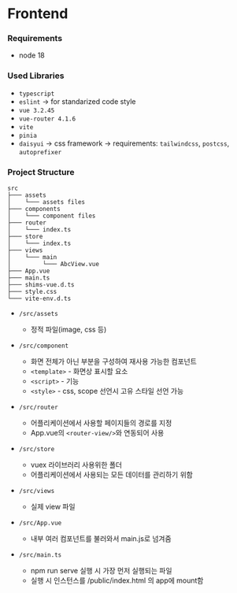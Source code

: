 # Frontend

### Requirements

- node 18

### Used Libraries

- `typescript`
- `eslint` → for standarized code style
- `vue 3.2.45`
- `vue-router 4.1.6`
- `vite`
- `pinia`
- `daisyui` → css framework
  → requirements: `tailwindcss`, `postcss`, `autoprefixer`

### Project Structure

```plain text
src
├─── assets
│    └─── assets files
├─── components
│    └─── component files
├─── router
│    └─── index.ts
├─── store
│    └─── index.ts
├─── views
│    └─── main
│         └─── AbcView.vue
├─── App.vue
├─── main.ts
├─── shims-vue.d.ts
├─── style.css
└─── vite-env.d.ts
```

- `/src/assets`

  - 정적 파일(image, css 등)

- `/src/component`

  - 화면 전체가 아닌 부분을 구성하여 재사용 가능한 컴포넌트
  - `<template>` - 화면상 표시할 요소
  - `<script>` - 기능
  - `<style>` - css, scope 선언시 고유 스타일 선언 가능

- `/src/router`

  - 어플리케이션에서 사용할 페이지들의 경로를 지정
  - App.vue의 `<router-view/>`와 연동되어 사용

- `/src/store`

  - vuex 라이브러리 사용위한 폴더
  - 어플리케이션에서 사용되는 모든 데이터를 관리하기 위함

- `/src/views`

  - 실제 view 파일

- `/src/App.vue`

  - 내부 여러 컴포넌트를 불러와서 main.js로 넘겨줌

- `/src/main.ts`

  - npm run serve 실행 시 가장 먼저 실행되는 파일
  - 실행 시 인스턴스를 /public/index.html 의 app에 mount함
